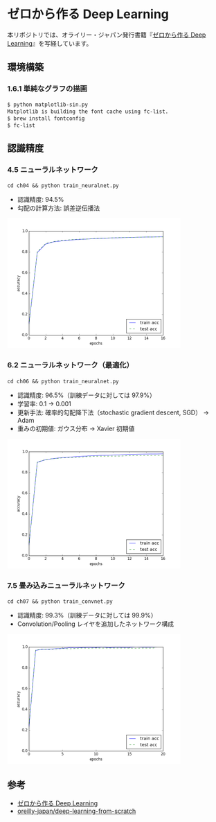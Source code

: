 # ゼロから作る Deep Learning

本リポジトリでは、オライリー・ジャパン発行書籍『[ゼロから作る Deep Learning](http://www.oreilly.co.jp/books/9784873117584/)』を写経しています。

## 環境構築

### 1.6.1 単純なグラフの描画

```
$ python matplotlib-sin.py
Matplotlib is building the font cache using fc-list.
$ brew install fontconfig
$ fc-list
```

## 認識精度

### 4.5 ニューラルネットワーク

`cd ch04 && python train_neuralnet.py`

- 認識精度: 94.5%
- 勾配の計算方法: 誤差逆伝播法

<img src="https://raw.githubusercontent.com/rakuishi/deep-learning-from-scratch/master/ch04/train_neuralnet.png" width="400">

### 6.2 ニューラルネットワーク（最適化）

`cd ch06 && python train_neuralnet.py`

- 認識精度: 96.5%（訓練データに対しては 97.9%）
- 学習率: 0.1 → 0.001
- 更新手法: 確率的勾配降下法（stochastic gradient descent, SGD） → Adam
- 重みの初期値: ガウス分布 → Xavier 初期値

<img src="https://raw.githubusercontent.com/rakuishi/deep-learning-from-scratch/master/ch06/train_neuralnet.png" width="400">

### 7.5 畳み込みニューラルネットワーク

`cd ch07 && python train_convnet.py`

- 認識精度: 99.3%（訓練データに対しては 99.9%）
- Convolution/Pooling レイヤを追加したネットワーク構成

<img src="https://raw.githubusercontent.com/rakuishi/deep-learning-from-scratch/master/ch07/train_convolutional_neural_network.png" width="400">


## 参考

* [ゼロから作る Deep Learning](http://www.oreilly.co.jp/books/9784873117584/)
* [oreilly-japan/deep-learning-from-scratch](https://github.com/oreilly-japan/deep-learning-from-scratch)
